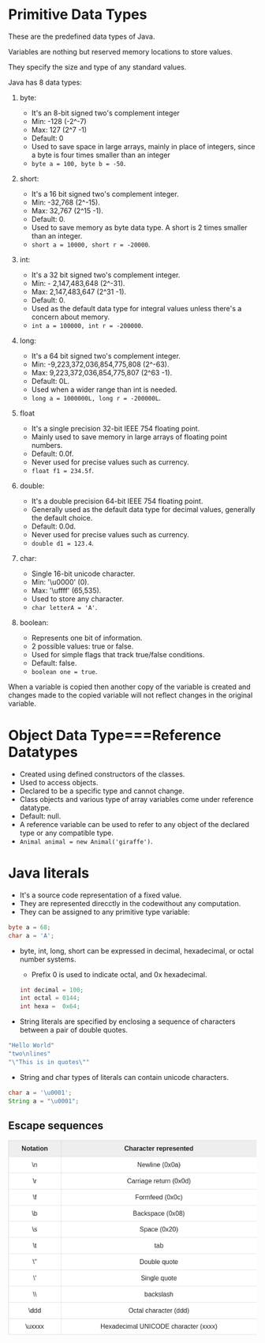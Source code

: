 # Primitive Data Types

These are the predefined data types of Java.

Variables are nothing but reserved memory locations to store values.

They specify the size and type of any standard values.

Java has 8 data types:

1. byte:

   - It's an 8-bit signed two's complement integer
   - Min: -128 (-2^-7)
   - Max: 127 (2^7 -1)
   - Default: 0
   - Used to save space in large arrays, mainly in place of integers, since a byte is four times smaller than an integer
   - `byte a = 100, byte b = -50`.

2. short:

   - It's a 16 bit signed two's complement integer.
   - Min: -32,768 (2^-15).
   - Max: 32,767 (2^15 -1).
   - Default: 0.
   - Used to save memory as byte data type. A short is 2 times smaller than an integer.
   - `short a = 10000, short r = -20000`.

3. int:

   - It's a 32 bit signed two's complement integer.
   - Min: - 2,147,483,648 (2^-31).
   - Max: 2,147,483,647 (2^31 -1).
   - Default: 0.
   - Used as the default data type for integral values unless there's a concern about memory.
   - `int a = 100000, int r = -200000`.

4. long:

   - It's a 64 bit signed two's complement integer.
   - Min: -9,223,372,036,854,775,808 (2^-63).
   - Max: 9,223,372,036,854,775,807 (2^63 -1).
   - Default: 0L.
   - Used when a wider range than int is needed.
   - `long a = 1000000L, long r = -200000L`.

5. float

   - It's a single precision 32-bit IEEE 754 floating point.
   - Mainly used to save memory in large arrays of floating point numbers.
   - Default: 0.0f.
   - Never used for precise values such as currency.
   - `float f1 = 234.5f`.

6. double:

   - It's a double precision 64-bit IEEE 754 floating point.
   - Generally used as the default data type for decimal values, generally the default choice.
   - Default: 0.0d.
   - Never used for precise values such as currency.
   - `double d1 = 123.4`.

7. char:

   - Single 16-bit unicode character.
   - Min: '\u0000' (0).
   - Max: '\uffff' (65,535).
   - Used to store any character.
   - `char letterA = 'A'`.

8. boolean:

   - Represents one bit of information.
   - 2 possible values: true or false.
   - Used for simple flags that track true/false conditions.
   - Default: false.
   - `boolean one = true`.

When a variable is copied then another copy of the variable is created and changes made to the copied variable will not reflect changes in the original variable.

# Object Data Type===Reference Datatypes

- Created using defined constructors of the classes.
- Used to access objects.
- Declared to be a specific type and cannot change.
- Class objects and various type of array variables come under reference datatype.
- Default: null.
- A reference variable can be used to refer to any object of the declared type or any compatible type.
- `Animal animal = new Animal('giraffe')`.

# Java literals

- It's a source code representation of a fixed value.
- They are represented direcctly in the codewithout any computation.
- They can be assigned to any primitive type variable:

```Java
byte a = 68;
char a = 'A';
```

- byte, int, long, short can be expressed in decimal, hexadecimal, or octal number systems.

  - Prefix 0 is used to indicate octal, and 0x hexadecimal.

  ```Java
  int decimal = 100;
  int octal = 0144;
  int hexa =  0x64;
  ```

- String literals are specified by enclosing a sequence of characters between a pair of double quotes.

```JAVA
"Hello World"
"two\nlines"
"\"This is in quotes\""
```

- String and char types of literals can contain unicode characters.

```JAVA
char a = '\u0001';
String a = "\u0001";
```

## Escape sequences

![alt=escapeCharacters](EscapeCharacters.png)
